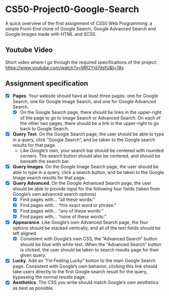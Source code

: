 # CS50-Project0-Google-Search

A quick overview of the first assignment of CS50 Web Programming: a simple Front-End clone of Google Search, Google Advanced Search and Google Images made with HTML and SCSS.

## Youtube Video
Short video where I go through the required specifications of the project: https://www.youtube.com/watch?v=MR2Yjd7dsfU&t=19s

## Assignment specification
- [x] **Pages**. Your website should have at least three pages: one for Google Search, one for Google Image Search, and one for Google Advanced Search.
    - [x] On the Google Search page, there should be links in the upper-right of the page to go to Image Search or Advanced Search. On each of the other two pages, there should be a link in the upper-right to go back to Google Search.
- [x] **Query Text**. On the Google Search page, the user should be able to type in a query, click “Google Search”, and be taken to the Google search results for that page.
    - Like Google’s own, your search bar should be centered with rounded corners. The search button should also be centered, and should be beneath the search bar.
- [x] **Query Images**. On the Google Image Search page, the user should be able to type in a query, click a search button, and be taken to the Google Image search results for that page.
- [x] **Query Advanced**. On the Google Advanced Search page, the user should be able to provide input for the following four fields (taken from Google’s own advanced search options)
    - [x] Find pages with… “all these words:”
    - [x] Find pages with… “this exact word or phrase:”
    - [x] Find pages with… “any of these words:”
    - [x] Find pages with… “none of these words:”
- [x] **Appearance**. Like Google’s own Advanced Search page, the four options should be stacked vertically, and all of the text fields should be left aligned.
    - [x] Consistent with Google’s own CSS, the “Advanced Search” button should be blue with white text. When the “Advanced Search” button is clicked, the user should be taken to search results page for their given query.
- [x] **Lucky**. Add an “I’m Feeling Lucky” button to the main Google Search page. Consistent with Google’s own behavior, clicking this link should take users directly to the first Google search result for the query, bypassing the normal results page.
- [x] **Aesthetics**. The CSS you write should match Google’s own aesthetics as best as possible.
